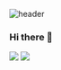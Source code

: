
![header](https://capsule-render.vercel.app/api?type=waving&color=auto&height=244&section=header&text=SoExciting&animation=fadeIn&fontSize=70)
### Hi there 👋
<img src="https://img.shields.io/badge/Unity-009473?style=for-the-badge&logo=Unity&logoColor=White"/>
<img src="https://img.shields.io/badge/C++-009473?style=for-the-badge&logo=Unity&logoColor=White"/>

